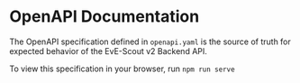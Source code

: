 # OpenAPI Documentation

The OpenAPI specification defined in `openapi.yaml` is the source of truth for
expected behavior of the EvE-Scout v2 Backend API.

To view this specification in your browser, run `npm run serve`
